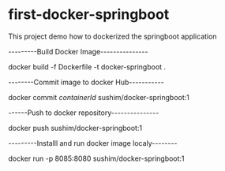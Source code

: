 # first-docker-springboot
This project demo how  to dockerized  the springboot application


---------Build Docker Image---------------

docker build -f Dockerfile -t docker-springboot .

--------Commit  image to docker Hub-----------

docker commit *containerId* sushim/docker-springboot:1

------Push to docker repository---------------

docker push sushim/docker-springboot:1


---------Installl and run docker image localy--------

docker run -p 8085:8080 sushim/docker-springboot:1
